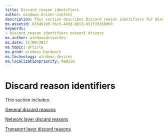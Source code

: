 ```yaml
---
title: Discard reason identifiers
author: windows-driver-content
description: This section describes Discard reason identifiers for Windows Filtering Platform callout drivers.
ms.assetid: 8364b189-36c5-40dd-8653-d57f393680b9
keywords:
- Discard reason identifiers network drivers
ms.author: windowsdriverdev
ms.date: 11/09/2017
ms.topic: article
ms.prod: windows-hardware
ms.technology: windows-devices
ms.localizationpriority: medium
---
```


# Discard reason identifiers

This section includes:

[General discard reasons](general-discard-reasons.md)

[Network layer discard reasons](network-layer-discard-reasons.md)

[Transport layer discard reasons](transport-layer-discard-reasons.md)

